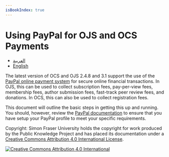 ```yaml
---
isBookIndex: true
---
```

# Using PayPal for OJS and OCS Payments

- [العربية](ar/)
- [English](en/)

The latest version of OCS and OJS 2.4.8 and 3.1 support the use of the [PayPal online payment system](https://www.paypal.com) for secure online financial transactions. In OJS, this can be used to collect subscription fees, pay-per-view fees, membership fees, author submission fees, fast-track peer review fees, and donations. In OCS, this can also be used to collect registration fees.

This document will outline the basic steps in getting this up and running. You should, however, review the [PayPal documentation](https://www.paypal.com/ca/smarthelp/home) to ensure that you have setup your PayPal profile to meet your specific requirements.

Copyright: Simon Fraser University holds the copyright for work produced by the Public Knowledge Project and has placed its documentation under a [Creative Commons Attribution 4.0 International License](http://creativecommons.org/licenses/by/4.0/).

[![](https://i.creativecommons.org/l/by/4.0/88x31.png "Creative Commons Attribution 4.0 International")](http://creativecommons.org/licenses/by/4.0/)
